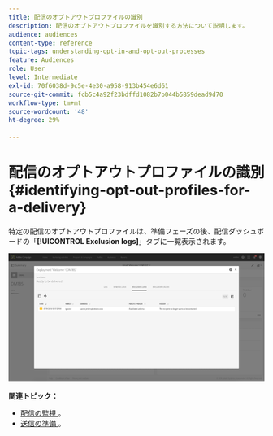 ```yaml
---
title: 配信のオプトアウトプロファイルの識別
description: 配信のオプトアウトプロファイルを識別する方法について説明します。
audience: audiences
content-type: reference
topic-tags: understanding-opt-in-and-opt-out-processes
feature: Audiences
role: User
level: Intermediate
exl-id: 70f6038d-9c5e-4e30-a958-913b454e6d61
source-git-commit: fcb5c4a92f23bdffd1082b7b044b5859dead9d70
workflow-type: tm+mt
source-wordcount: '48'
ht-degree: 29%

---
```


# 配信のオプトアウトプロファイルの識別{#identifying-opt-out-profiles-for-a-delivery}

特定の配信のオプトアウトプロファイルは、準備フェーズの後、配信ダッシュボードの「**[!UICONTROL Exclusion logs]**」タブに一覧表示されます。

![](assets/exclusion_blocklisting.png)

**関連トピック：**

* [ 配信の監視 ](../../sending/using/monitoring-a-delivery.md#exclusion-logs)。
* [ 送信の準備 ](../../sending/using/preparing-the-send.md)。

